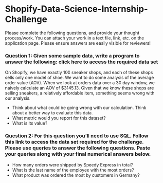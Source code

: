 # Shopify-Data-Science-Internship-Challenge

Please complete the following questions, and provide your thought process/work. You can attach your work in a text file, link, etc. on the application page. Please ensure answers are easily visible for reviewers!

### Question 1: Given some sample data, write a program to answer the following: click here to access the required data set

On Shopify, we have exactly 100 sneaker shops, and each of these shops sells only one model of shoe. We want to do some analysis of the average order value (AOV). When we look at orders data over a 30 day window, we naively calculate an AOV of $3145.13. Given that we know these shops are selling sneakers, a relatively affordable item, something seems wrong with our analysis. 

* Think about what could be going wrong with our calculation. Think about a better way to evaluate this data. 
* What metric would you report for this dataset?
* What is its value?

### Question 2: For this question you’ll need to use SQL. Follow this link to access the data set required for the challenge. Please use queries to answer the following questions. Paste your queries along with your final numerical answers below.

* How many orders were shipped by Speedy Express in total?
* What is the last name of the employee with the most orders?
* What product was ordered the most by customers in Germany?
